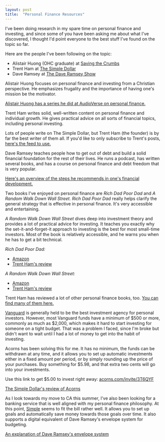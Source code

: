 ```yaml
---
layout: post
title:  "Personal Finance Resources"
---
```


I've been doing research in my spare time on personal finance and investing, and since 
some of you have been asking me about what I've discovered, I thought I'd point everyone 
to the best stuff I've found on the topic so far.

Here are the people I've been following on the topic:

- Alistair Huong (OHC graduate) at [Saving the Crumbs](http://www.savingthecrumbs.com/)
- Trent Ham at [The Simple Dollar](http://www.thesimpledollar.com/)
- Dave Ramsey at [The Dave Ramsey Show](http://www.daveramsey.com/show/home/)

Alistair Huong focuses on personal finance and investing from a Christian perspective. He 
emphasizes frugality and the importance of having one's mission be the motivator.

[Alistair Huong has a series he did at AudioVerse on personal finance.](https://www.audioverse.org/english/sermons/recordings/13851/1-neither-poverty-nor-riches-redefining-wealth--prosperity.html)

Trent Ham writes solid, well-written content on personal finance and individual growth. He 
gives practical advice on all sorts of financial topics, including personal investing.

Lots of people write on The Simple Dollar, but Trent Ham (the founder) is by far the best 
writer of them all. If you'd like to only subscribe to Trent's posts, 
[here's the feed to use.](http://www.thesimpledollar.com/author/admin/feed/)

Dave Ramsey teaches people how to get out of debt and build a solid financial foundation 
for the rest of their lives. He runs a podcast, has written several books, and has a 
course on personal finance and debt freedom that is very popular.

[Here's an overview of the steps he recommends in one's financial development.](http://www.daveramsey.com/baby-steps/)

Two books I've enjoyed on personal finance are *Rich Dad Poor Dad* and *A Random Walk Down 
Wall Street.* *Rich Dad Poor Dad* really helps clarify the general strategy that is 
effective in personal finance. It's very accessible and entertaining.

*A Random Walk Down Wall Street* dives deep into investment theory and provides a lot of 
practical advice for investing. It teaches you exactly why the set-it-and-forget-it 
approach to investing is the best for most small-time investors. Most of the book is 
relatively accessible, and he warns you when he has to get a bit technical.

*Rich Dad Poor Dad:*

- [Amazon](http://www.amazon.com/Rich-Dad-Poor-Teach-Middle/dp/1612680011)
- [Trent Ham's review](http://www.thesimpledollar.com/review-rich-dad-poor-dad/)

*A Random Walk Down Wall Street:*

- [Amazon](http://www.amazon.com/Random-Walk-Down-Wall-Street/dp/0393246116)
- [Trent Ham's review](http://www.thesimpledollar.com/review-a-random-walk-down-wall-street/)

Trent Ham has reviewed a lot of other personal finance books, too. [You can find many of 
them here.](http://www.thesimpledollar.com/52-personal-finance-books-in-52-weeks/)

[Vanguard](https://investor.vanguard.com/home/) is generally held to be the best 
investment agency for personal investors. However, most Vanguard funds have a minimum of 
$500 or more, commonly as much as $2,000, which makes it hard to start investing for 
someone on a tight budget. That was a problem I faced, since I'm broke but didn't want to 
wait until I had a lot of money to get into the habit of investing.

Acorns has been solving this for me. It has no minimum, the funds can be withdrawn at any 
time, and it allows you to set up automatic investments either in a fixed amount per 
period, or by simply rounding up the price of your purchases. Buy something for $5.98, and 
that extra two cents will go into your investments.

Use this link to get $5.00 to invest right away:
[acorns.com/invite/3T6QYF](acorns.com/invite/3T6QYF)

[The Simple Dollar's review of Acorns](http://www.thesimpledollar.com/building-a-nest-egg-out-of-acorns/)

As I look towards my move to CA this summer, I've also been looking for a banking service 
that is well aligned with my personal finance philosophy. At this point, 
[Simple](https://www.simple.com/) seems to fit the bill rather well. It allows you to set 
up goals and automatically save money towards those goals over time. It also supports a 
digital equivalent of Dave Ramsey's envelope system for budgeting.

[An explanation of Dave Ramsey's envelope system](http://www.daveramsey.com/blog/envelope-system-explained)